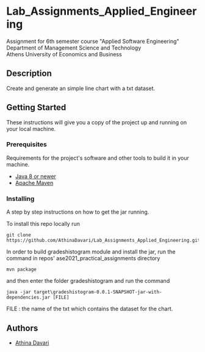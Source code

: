 # Lab_Assignments_Applied_Engineering
Assignment for 6th semester course "Applied Software Engineering"\
Department of Management Science and Technology\
Athens University of Economics and Business

## Description
Create and generate an simple line chart with a txt dataset.

## Getting Started
These instructions will give you a copy of the project up and running on
your local machine.

### Prerequisites
Requirements for the project's software and other tools to build it in your machine.
- [Java 8 or newer](https://www.java.com/en/download/manual.jsp)
- [Apache Maven](https://maven.apache.org/download.cgi)

### Installing
A step by step instructions on how to get the jar running.

To install this repo locally run

    git clone https://github.com/AthinaDavari/Lab_Assignments_Applied_Engineering.git

In order to build gradeshistogram module and install the jar, run the command in repos' ase2021_practical_assignments directory
    
    mvn package

and then enter the folder gradeshistogram and run the command

    java -jar target\gradeshistogram-0.0.1-SNAPSHOT-jar-with-dependencies.jar [FILE]

FILE : the name of the txt which contains the dataset for the chart.  

## Authors
* [Athina Davari](https://github.com/AthinaDavari) 
